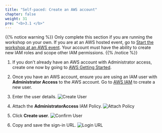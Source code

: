 ```yaml
---
title: "Self-paced: Create an AWS account"
chapter: false
weight: 31
pre: "<b>3.1 </b>"
---
```


{{% notice warning %}}
Only complete this section if you are running the workshop on your own. If you are at an AWS hosted event, go to [Start the workshop at an AWS event](212_aws_event_account.html).
Your account must have the ability to create new IAM roles and scope other IAM permissions.
{{% /notice %}}

1. If you don't already have an AWS account with Administrator access, create
one now by going to [AWS Getting Started](https://aws.amazon.com/getting-started/).

1. Once you have an AWS account, ensure you are using an IAM user with **Administrator Access** to the AWS account. Go to [AWS IAM](https://console.aws.amazon.com/iam/home?#/users$new) to create a new user.

1. Enter the user details.
![Create User](/images/iam-1-create-user.png)

1. Attach the **AdministratorAccess** IAM Policy.
![Attach Policy](/images/iam-2-attach-policy.png)

1. Click **Create user**.
![Confirm User](/images/iam-3-create-user.png)

1. Copy and save the sign-in URL.
![Login URL](/images/iam-4-save-url.png)

